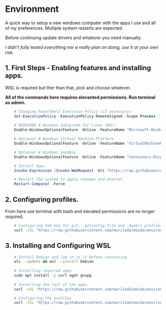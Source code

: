 # Environment

A quick way to setup a new windows computer with the apps I use and all of my preferences. Multiple system restarts are expected.

Before continuing update drivers and whatever you need manually.

*I didn't fully tested everything nor a really plan on doing, use it at your own risk.*

## 1. First Steps - Enabling features and installing apps.

WSL is required but ther than that, pick and choose whatever.

**All of the commands here requires elevanted permissions. Run terminal as admin.**

```ps1
    # Changing PowerShell Execution Policy (if necessary)
    Set-ExecutionPolicy -ExecutionPolicy RemoteSigned -Scope Process
    
    # REQUIRED # Windows Subsystem for Linux (WSL)
    Enable-WindowsOptionalFeature -Online -FeatureName "Microsoft-Windows-Subsystem-Linux" -All -NoRestart

    # Optional # Windows Virtual Machine Platform
    Enable-WindowsOptionalFeature -Online -FeatureName "VirtualMachinePlatform" -All -NoRestart

    # Optional # Windows Sandbox
    Enable-WindowsOptionalFeature -Online -FeatureName "Containers-DisposableClientVM" -All -NoRestart

    # Install Apps
    Invoke-Expression (Invoke-WebRequest -Uri "https://raw.githubusercontent.com/murilodalmeida/environment/refs/heads/main/scripts/apps.win.ps1" -UseBasicParsing).Content

    # Restart the system to apply changes and whatnot.
    Restart-Computer -Force
```

## 2. Configuring profiles.

From here use terminal with bash and elevated permissions are no longer required.

```bash
    # Configuring SSH key for git, .gitconfig file and .bashrc profiles.
    curl -sSL "https://raw.githubusercontent.com/murilodalmeida/environment/refs/heads/main/scripts/profiles.win.sh" | bash
```

## 3. Installing and Configuring WSL

```bash
    # Install Debian and log in to it before continuing
    wls --update && wsl --install Debian
    
    # Installing required apps
    sudo apt install -y curl wget gnupg
    
    # Installing the rest of the apps
    curl -sSL "https://raw.githubusercontent.com/murilodalmeida/environment/refs/heads/main/scripts/apps.wsl.sh" | bash

    # Configuring the profiles
    curl -sSL "https://raw.githubusercontent.com/murilodalmeida/environment/refs/heads/main/scripts/profiles.wsl.sh" | bash
```